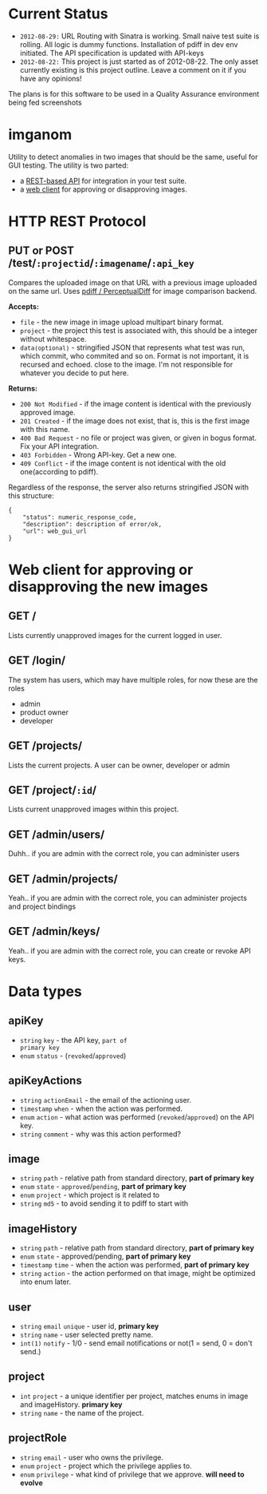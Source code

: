 Current Status
==============
* <code>2012-08-29:</code> URL Routing with Sinatra is working. Small naive test suite is rolling. All logic is dummy functions. Installation of pdiff in dev env initiated. The API specification is updated with API-keys
* <code>2012-08-22:</code> This project is just started as of 2012-08-22. The only asset currently existing is this project outline. Leave a comment on it if you have any opinions!

The plans is for this software to be used in a Quality Assurance environment being fed screenshots

imganom
=======
Utility to detect anomalies in two images that should be the same, useful for GUI testing.
The utility is two parted:
* a <a href="#http-rest-protocol">REST-based API</a> for integration in your test suite.
* a <a href="#web-client-for-approving-or-disapproving-the-new-images">web client</a> for approving or disapproving images.

HTTP REST Protocol
==================

PUT or POST /test/<code>:projectid</code>/<code>:imagename</code>/<code>:api_key</code>
---------------------------------------------------------------------------------------
Compares the uploaded image on that URL with a previous image uploaded on the same url. Uses <a href="http://pdiff.sourceforge.net/">pdiff / PerceptualDiff</a> for image comparison backend.

<strong>Accepts:</strong>
* <code>file</code> - the new image in image upload multipart binary format.
* <code>project</code> - the project this test is associated with, this should be a integer without whitespace.
* <code>data</code><small><tt>(optional)</tt></small> - stringified JSON that represents what test was run, which commit, who commited and so on. Format is not important, it is recursed and echoed. close to the image. I'm not responsible for whatever you decide to put here.

<strong>Returns:</strong>
* <code>200 Not Modified</code> - if the image content is identical with the previously approved image.
* <code>201 Created</code> - if the image does not exist, that is, this is the first image with this name.
* <code>400 Bad Request</code> - no file or project was given, or given in bogus format. Fix your API integration.
* <code>403 Forbidden</code> - Wrong API-key. Get a new one.
* <code>409 Conflict</code> - if the image content is not identical with the old one(according to pdiff). 

Regardless of the response, the server also returns stringified JSON with this structure:
<pre><code>{
	"status": numeric_response_code,
	"description": description of error/ok,
	"url": web_gui_url
}</code></pre>


Web client for approving or disapproving the new images
=======================================================
GET /
-------------
Lists currently unapproved images for the current logged in user.


GET /login/
----------
The system has users, which may have multiple roles, for now these are the roles
* admin
* product owner
* developer

GET /projects/
--------------
Lists the current projects. A user can be owner, developer or admin 

GET /project/<code>:id</code>/
-------------------------------
Lists current unapproved images within this project.


GET /admin/users/
-----------------
Duhh.. if you are admin with the correct role, you can administer users

GET /admin/projects/
-----------------
Yeah.. if you are admin with the correct role, you can administer projects and project bindings

GET /admin/keys/
-----------------
Yeah.. if you are admin with the correct role, you can create or revoke API keys.


Data types
==========

apiKey
------
* <code>string</code> <code>key</code> - the API key, <code>part of primary key</code>
* <code>enum</code> <code>status</code> - (<code>revoked</code>/<code>approved</code>)

apiKeyActions
-------------
* <code>string</code> <code>actionEmail</code> - the email of the actioning user.
* <code>timestamp</code> <code>when</code> - when the action was performed.
* <code>enum</code> <code>action</code> - what action was performed (<code>revoked</code>/<code>approved</code>) on the API key.
* <code>string</code> <code>comment</code> - why was this action performed?

image
-----
* <code>string</code> <code>path</code> - relative path from standard directory, <strong>part of primary key</strong>
* <code>enum</code> <code>state</code> - <code>approved</code>/<code>pending</code>, <strong>part of primary key</strong> 
* <code>enum</code> <code>project</code> - which project is it related to
* <code>string</code> <code>md5</code> - to avoid sending it to pdiff to start with

imageHistory
------------
* <code>string</code> <code>path</code> - relative path from standard directory, <strong>part of primary key</strong>
* <code>enum</code> <code>state</code> - approved/pending, <strong>part of primary key</strong>
* <code>timestamp</code> <code>time</code> - when the action was performed, <strong>part of primary key</strong>
* <code>string</code> <code>action</code> - the action performed on that image, might be optimized into enum later.

user
----
* <code>string</code> <code>email</code> <code>unique</code> - user id, <strong>primary key</strong>
* <code>string</code> <code>name</code> - user selected pretty name.
* <code>int(1)</code> <code>notify</code> - 1/0 - send email notifications or not(1 = send, 0 = don't send.)

project
-------
* <code>int</code> <code>project</code> - a unique identifier per project, matches enums in image and imageHistory. <strong>primary key</strong>
* <code>string</code> <code>name</code> - the name of the project.

projectRole
-----------
* <code>string</code> <code>email</code> - user who owns the privilege.
* <code>enum</code> <code>project</code> - project which the privilege applies to.
* <code>enum</code> <code>privilege</code> - what kind of privilege that we approve. <strong>will need to evolve</strong>


